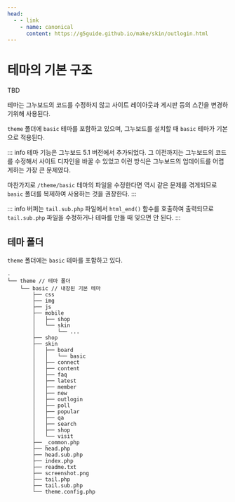 ```yaml
---
head:
  - - link
    - name: canonical
      content: https://g5guide.github.io/make/skin/outlogin.html
---
```

# 테마의 기본 구조

TBD

테마는 그누보드의 코드를 수정하지 않고 사이트 레이아웃과 게시판 등의 스킨을 변경하기위해 사용된다.

`theme` 폴더에 `basic` 테마를 포함하고 있으며, 그누보드를 설치할 때 `basic` 테마가 기본으로 적용된다.

::: info
테마 기능은 그누보드 5.1 버전에서 추가되었다. 그 이전까지는 그누보드의 코드를 수정해서 사이트 디자인을 바꿀 수 있었고 이런 방식은 그누보드의 업데이트를 어렵게하는 가장 큰 문제였다.

마찬가지로 `/theme/basic` 테마의 파일을 수정한다면 역시 같은 문제를 겪게되므로 `basic` 폴더를 복제하여 사용하는 것을 권장한다.
:::

::: info
버퍼는 `tail.sub.php` 파일에서 `html_end()` 함수를 호출하여 출력되므로 `tail.sub.php` 파일을 수정하거나 테마를 만들 때 잊으면 안 된다.
:::

## 테마 폴더

`theme` 폴더에는 `basic` 테마를 포함하고 있다.

```
.
└── theme // 테마 폴더
    └── basic // 내장된 기본 테마
        ├── css
        ├── img
        ├── js
        ├── mobile
        │   ├── shop
        │   └── skin
        │       └── ...
        ├── shop
        ├── skin
        │   ├── board
        │   │   └── basic
        │   ├── connect
        │   ├── content
        │   ├── faq
        │   ├── latest
        │   ├── member
        │   ├── new
        │   ├── outlogin
        │   ├── poll
        │   ├── popular
        │   ├── qa
        │   ├── search
        │   ├── shop
        │   └── visit
        ├── _common.php
        ├── head.php
        ├── head.sub.php
        ├── index.php
        ├── readme.txt
        ├── screenshot.png
        ├── tail.php
        ├── tail.sub.php
        └── theme.config.php
```
